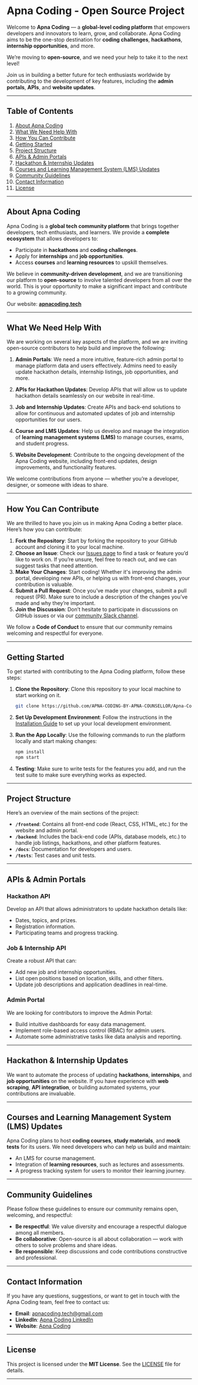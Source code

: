 # Apna Coding - Open Source Project

Welcome to **Apna Coding** — a **global-level coding platform** that empowers developers and innovators to learn, grow, and collaborate. Apna Coding aims to be the one-stop destination for **coding challenges**, **hackathons**, **internship opportunities**, and more.

We’re moving to **open-source**, and we need your help to take it to the next level!

Join us in building a better future for tech enthusiasts worldwide by contributing to the development of key features, including the **admin portals**, **APIs**, and **website updates**.

---

## Table of Contents

1. [About Apna Coding](#about-apna-coding)
2. [What We Need Help With](#what-we-need-help-with)
3. [How You Can Contribute](#how-you-can-contribute)
4. [Getting Started](#getting-started)
5. [Project Structure](#project-structure)
6. [APIs & Admin Portals](#apis-admin-portals)
7. [Hackathon & Internship Updates](#hackathon-internship-updates)
8. [Courses and Learning Management System (LMS) Updates](#courses-and-learning-management-system-lms-updates)
9. [Community Guidelines](#community-guidelines)
10. [Contact Information](#contact-information)
11. [License](#license)

---

## About Apna Coding

Apna Coding is a **global tech community platform** that brings together developers, tech enthusiasts, and learners. We provide a **complete ecosystem** that allows developers to:

* Participate in **hackathons** and **coding challenges**.
* Apply for **internships** and **job opportunities**.
* Access **courses** and **learning resources** to upskill themselves.

We believe in **community-driven development**, and we are transitioning our platform to **open-source** to involve talented developers from all over the world. This is your opportunity to make a significant impact and contribute to a growing community.

Our website: [**apnacoding.tech**](https://www.apnacoding.tech)

---

## What We Need Help With

We are working on several key aspects of the platform, and we are inviting open-source contributors to help build and improve the following:

1. **Admin Portals**: We need a more intuitive, feature-rich admin portal to manage platform data and users effectively. Admins need to easily update hackathon details, internship listings, job opportunities, and more.

2. **APIs for Hackathon Updates**: Develop APIs that will allow us to update hackathon details seamlessly on our website in real-time.

3. **Job and Internship Updates**: Create APIs and back-end solutions to allow for continuous and automated updates of job and internship opportunities for our users.

4. **Course and LMS Updates**: Help us develop and manage the integration of **learning management systems (LMS)** to manage courses, exams, and student progress.

5. **Website Development**: Contribute to the ongoing development of the Apna Coding website, including front-end updates, design improvements, and functionality features.

We welcome contributions from anyone — whether you’re a developer, designer, or someone with ideas to share.

---

## How You Can Contribute

We are thrilled to have you join us in making Apna Coding a better place. Here’s how you can contribute:

1. **Fork the Repository**: Start by forking the repository to your GitHub account and cloning it to your local machine.
2. **Choose an Issue**: Check our [Issues page](#) to find a task or feature you’d like to work on. If you’re unsure, feel free to reach out, and we can suggest tasks that need attention.
3. **Make Your Changes**: Start coding! Whether it's improving the admin portal, developing new APIs, or helping us with front-end changes, your contribution is valuable.
4. **Submit a Pull Request**: Once you’ve made your changes, submit a pull request (PR). Make sure to include a description of the changes you’ve made and why they’re important.
5. **Join the Discussion**: Don’t hesitate to participate in discussions on GitHub issues or via our [community Slack channel](#).

We follow a **Code of Conduct** to ensure that our community remains welcoming and respectful for everyone.

---

## Getting Started

To get started with contributing to the Apna Coding platform, follow these steps:

1. **Clone the Repository**: Clone this repository to your local machine to start working on it.

   ```bash
   git clone https://github.com/APNA-CODING-BY-APNA-COUNSELLOR/Apna-Coding-Platform.git
   ```

2. **Set Up Development Environment**: Follow the instructions in the [Installation Guide](https://github.com/APNA-CODING-BY-APNA-COUNSELLOR/Apna-Coding-Platform/blob/main/Installation%20Guide) to set up your local development environment.

3. **Run the App Locally**: Use the following commands to run the platform locally and start making changes:

   ```bash
   npm install
   npm start
   ```

4. **Testing**: Make sure to write tests for the features you add, and run the test suite to make sure everything works as expected.

---

## Project Structure

Here’s an overview of the main sections of the project:

* **`/frontend`**: Contains all front-end code (React, CSS, HTML, etc.) for the website and admin portal.
* **`/backend`**: Includes the back-end code (APIs, database models, etc.) to handle job listings, hackathons, and other platform features.
* **`/docs`**: Documentation for developers and users.
* **`/tests`**: Test cases and unit tests.

---

## APIs & Admin Portals

### Hackathon API

Develop an API that allows administrators to update hackathon details like:

* Dates, topics, and prizes.
* Registration information.
* Participating teams and progress tracking.

### Job & Internship API

Create a robust API that can:

* Add new job and internship opportunities.
* List open positions based on location, skills, and other filters.
* Update job descriptions and application deadlines in real-time.

### Admin Portal

We are looking for contributors to improve the Admin Portal:

* Build intuitive dashboards for easy data management.
* Implement role-based access control (RBAC) for admin users.
* Automate some administrative tasks like data analysis and reporting.

---

## Hackathon & Internship Updates

We want to automate the process of updating **hackathons**, **internships**, and **job opportunities** on the website. If you have experience with **web scraping**, **API integration**, or building automated systems, your contributions are invaluable.

---

## Courses and Learning Management System (LMS) Updates

Apna Coding plans to host **coding courses**, **study materials**, and **mock tests** for its users. We need developers who can help us build and maintain:

* An LMS for course management.
* Integration of **learning resources**, such as lectures and assessments.
* A progress tracking system for users to monitor their learning journey.

---

## Community Guidelines

Please follow these guidelines to ensure our community remains open, welcoming, and respectful:

* **Be respectful**: We value diversity and encourage a respectful dialogue among all members.
* **Be collaborative**: Open-source is all about collaboration — work with others to solve problems and share ideas.
* **Be responsible**: Keep discussions and code contributions constructive and professional.

---

## Contact Information

If you have any questions, suggestions, or want to get in touch with the Apna Coding team, feel free to contact us:

* **Email**: [apnacoding.tech@gmail.com](mailto:apnacoding.tech@gmail.com)
* **LinkedIn**: [Apna Coding LinkedIn](https://www.linkedin.com/company/apna-coding-by-apna-counsellors/)
* **Website**: [Apna Coding](https://www.apnacoding.tech)

---

## License

This project is licensed under the **MIT License**. See the [LICENSE](LICENSE) file for details.

---
